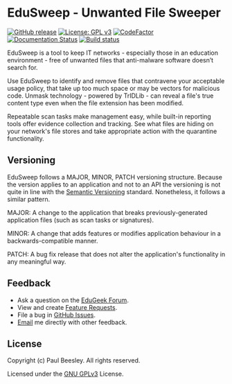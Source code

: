 # EduSweep - Unwanted File Sweeper

[![GitHub release](https://img.shields.io/github/release/paulbeesley3/edusweep.js.svg)](https://GitHub.com/paulbeesley3/edusweep/releases/)
[![License: GPL v3](https://img.shields.io/badge/License-GPL%20v3-blue.svg)](https://www.gnu.org/licenses/gpl-3.0)
[![CodeFactor](https://www.codefactor.io/repository/github/paulbeesley3/edusweep/badge)](https://www.codefactor.io/repository/github/paulbeesley3/edusweep)
[![Documentation Status](https://readthedocs.org/projects/edusweep/badge/?version=latest)](https://edusweep.readthedocs.io/en/latest/?badge=latest)
[![Build status](https://ci.appveyor.com/api/projects/status/3uxpunct797ouv75?svg=true)](https://ci.appveyor.com/project/paulbeesley3/edusweep)

EduSweep is a tool to keep IT networks - especially those in an education environment - free of unwanted files that anti-malware
software doesn’t search for.

Use EduSweep to identify and remove files that contravene your acceptable usage policy, that take up too much space or may
be vectors for malicious code. Unmask technology - powered by TrIDLib - can reveal a file's true content type even when the file
extension has been modified.

Repeatable scan tasks make management easy, while built-in reporting tools offer evidence collection and tracking. See what
files are hiding on your network's file stores and take appropriate action with the quarantine functionality.

## Versioning

EduSweep follows a MAJOR, MINOR, PATCH versioning structure. Because the version applies to an application and not
to an API the versioning is not quite in line with the  [Semantic Versioning](http://www.dropwizard.io/1.0.2/docs/)
standard. Nonetheless, it follows a similar pattern.

MAJOR: A change to the application that breaks previously-generated application files (such as scan tasks or signatures).

MINOR: A change that adds features or modifies application behaviour in a backwards-compatible manner.

PATCH: A bug fix release that does not alter the application's functionality in any meaningful way.

## Feedback

* Ask a question on the [EduGeek Forum](http://www.edugeek.net/forums/edusweep).
* View and create [Feature Requests](https://github.com/paulbeesley3/EduSweep/labels/enhancement).
* File a bug in [GitHub Issues](https://github.com/paulbeesley3/EduSweep/issues).
* [Email](https://www.paulbeesley.com/contact) me directly with other feedback.

## License

Copyright (c) Paul Beesley. All rights reserved.

Licensed under the [GNU GPLv3](LICENSE.md) License.
